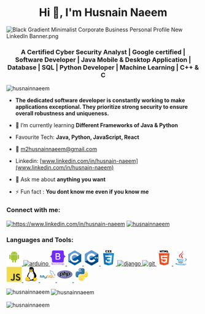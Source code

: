 <h1 align="center">Hi 👋, I'm Husnain Naeem</h1>
<p align="center">

![Black Gradient Minimalist Corporate Business Personal Profile New LinkedIn Banner.png](https://github.com/HusnainNaeem/HusnainNaeem/assets/134217312/a200f1b8-2e4f-4a5f-a2b7-5d2ad552afc6)

<h3 align="center">A Certified Cyber Security Analyst | Google certified | Software Developer | Java Mobile & Desktop Application | Database | SQL | Python Developer | Machine Learning | C++ & C</h3>

<p align="left"> <img src="https://komarev.com/ghpvc/?username=husnainnaeem&label=Profile%20views&color=0e75b6&style=flat" alt="husnainnaeem" /> </p>

- **The dedicated software developer is constantly working to make applications exceptional. They prioritize strong security to ensure overall robustness and uniqueness.**

- 🌱 I’m currently learning **Different Frameworks of Java & Python**

- Favourite Tech: **Java, Python, JavaScript, React**

- 📧 [m2husnainnaeem@gmail.com](m2husnainnaeem@gmail.com)

- Linkedin: [www.linkedin.com/in/husnain-naeem](www.linkedin.com/in/husnain-naeem)

- 💬 Ask me about **anything you want**

- ⚡ Fun fact : **You dont know me even if you know me**

<h3 align="left">Connect with me:</h3>
<p align="left">
<a href="https://www.linkedin.com/in/husnain-naeem" target="blank"><img align="center" src="https://raw.githubusercontent.com/rahuldkjain/github-profile-readme-generator/master/src/images/icons/Social/linked-in-alt.svg" alt="https://www.linkedin.com/in/husnain-naeem" height="30" width="40" /></a>
<a href="https://www.hackerrank.com/husnainnaeem" target="blank"><img align="center" src="https://raw.githubusercontent.com/rahuldkjain/github-profile-readme-generator/master/src/images/icons/Social/hackerrank.svg" alt="husnainnaeem" height="30" width="40" /></a>
</p>

<h3 align="left">Languages and Tools:</h3>
<p align="left"> <a href="https://developer.android.com" target="_blank" rel="noreferrer"> <img src="https://raw.githubusercontent.com/devicons/devicon/master/icons/android/android-original-wordmark.svg" alt="android" width="40" height="40"/> </a> <a href="https://www.arduino.cc/" target="_blank" rel="noreferrer"> <img src="https://cdn.worldvectorlogo.com/logos/arduino-1.svg" alt="arduino" width="40" height="40"/> </a> <a href="https://getbootstrap.com" target="_blank" rel="noreferrer"> <img src="https://raw.githubusercontent.com/devicons/devicon/master/icons/bootstrap/bootstrap-plain-wordmark.svg" alt="bootstrap" width="40" height="40"/> </a> <a href="https://www.cprogramming.com/" target="_blank" rel="noreferrer"> <img src="https://raw.githubusercontent.com/devicons/devicon/master/icons/c/c-original.svg" alt="c" width="40" height="40"/> </a> <a href="https://www.w3schools.com/cpp/" target="_blank" rel="noreferrer"> <img src="https://raw.githubusercontent.com/devicons/devicon/master/icons/cplusplus/cplusplus-original.svg" alt="cplusplus" width="40" height="40"/> </a> <a href="https://www.w3schools.com/css/" target="_blank" rel="noreferrer"> <img src="https://raw.githubusercontent.com/devicons/devicon/master/icons/css3/css3-original-wordmark.svg" alt="css3" width="40" height="40"/> </a> <a href="https://www.djangoproject.com/" target="_blank" rel="noreferrer"> <img src="https://cdn.worldvectorlogo.com/logos/django.svg" alt="django" width="40" height="40"/> </a> <a href="https://git-scm.com/" target="_blank" rel="noreferrer"> <img src="https://www.vectorlogo.zone/logos/git-scm/git-scm-icon.svg" alt="git" width="40" height="40"/> </a> <a href="https://www.w3.org/html/" target="_blank" rel="noreferrer"> <img src="https://raw.githubusercontent.com/devicons/devicon/master/icons/html5/html5-original-wordmark.svg" alt="html5" width="40" height="40"/> </a> <a href="https://www.java.com" target="_blank" rel="noreferrer"> <img src="https://raw.githubusercontent.com/devicons/devicon/master/icons/java/java-original.svg" alt="java" width="40" height="40"/> </a> <a href="https://developer.mozilla.org/en-US/docs/Web/JavaScript" target="_blank" rel="noreferrer"> <img src="https://raw.githubusercontent.com/devicons/devicon/master/icons/javascript/javascript-original.svg" alt="javascript" width="40" height="40"/> </a> <a href="https://www.linux.org/" target="_blank" rel="noreferrer"> <img src="https://raw.githubusercontent.com/devicons/devicon/master/icons/linux/linux-original.svg" alt="linux" width="40" height="40"/> </a> <a href="https://www.mysql.com/" target="_blank" rel="noreferrer"> <img src="https://raw.githubusercontent.com/devicons/devicon/master/icons/mysql/mysql-original-wordmark.svg" alt="mysql" width="40" height="40"/> </a> <a href="https://www.php.net" target="_blank" rel="noreferrer"> <img src="https://raw.githubusercontent.com/devicons/devicon/master/icons/php/php-original.svg" alt="php" width="40" height="40"/> </a> <a href="https://www.python.org" target="_blank" rel="noreferrer"> <img src="https://raw.githubusercontent.com/devicons/devicon/master/icons/python/python-original.svg" alt="python" width="40" height="40"/> </a> </p>

<p><img align="left" src="https://github-readme-stats.vercel.app/api/top-langs?username=husnainnaeem&show_icons=true&locale=en&layout=compact" alt="husnainnaeem" /></p>

<p>&nbsp;<img align="center" src="https://github-readme-stats.vercel.app/api?username=husnainnaeem&show_icons=true&locale=en" alt="husnainnaeem" /></p>

<p><img align="center" src="https://github-readme-streak-stats.herokuapp.com/?user=husnainnaeem&" alt="husnainnaeem" /></p>
